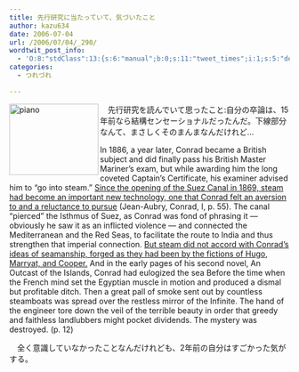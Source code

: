 ```yaml
---
title: 先行研究に当たっていて、気づいたこと
author: kazu634
date: 2006-07-04
url: /2006/07/04/_290/
wordtwit_post_info:
  - 'O:8:"stdClass":13:{s:6:"manual";b:0;s:11:"tweet_times";i:1;s:5:"delay";i:0;s:7:"enabled";i:1;s:10:"separation";s:2:"60";s:7:"version";s:3:"3.7";s:14:"tweet_template";b:0;s:6:"status";i:2;s:6:"result";a:0:{}s:13:"tweet_counter";i:2;s:13:"tweet_log_ids";a:1:{i:0;i:2427;}s:9:"hash_tags";a:0:{}s:8:"accounts";a:1:{i:0;s:7:"kazu634";}}'
categories:
  - つれづれ

---
```

<div class="section">
<p>
<a href="http://image.blog.livedoor.jp/simoom634/imgs/0/9/091d3ab3.jpg" onclick="__gaTracker('send', 'event', 'outbound-article', 'http://image.blog.livedoor.jp/simoom634/imgs/0/9/091d3ab3.jpg', '');" target="_blank"><img width="160" align="left" alt="piano" src="http://image.blog.livedoor.jp/simoom634/imgs/0/9/091d3ab3-s.jpg" height="128" border="0" class="pict" /></a>
</p></p> 
  
<p>
    　先行研究を読んでいて思ったこと:自分の卒論は、15年前なら結構センセーショナルだったんだ。下線部分なんて、まさしくそのまんまなんだけれど…
</p>
  
<p>
<blockquote>
</blockquote>
</p>
  
<p>
    In 1886, a year later, Conrad became a British subject and did finally pass his British Master Mariner’s exam, but while awarding him the long coveted Captain’s Certificate, his examiner advised him to “go into steam.” <u>Since the opening of the Suez Canal in 1869, steam had become an important new technology, one that Conrad felt an aversion to and a reluctance to pursue</u> (Jean-Aubry, Conrad, I, p. 55). The canal “pierced” the Isthmus of Suez, as Conrad was fond of phrasing it &#8212; obviously he saw it as an inflicted violence &#8212; and connected the Mediterranean and the Red Seas, to facilitate the route to India and thus strengthen that imperial connection. <u>But steam did not accord with Conrad’s ideas of seamanship, forged as they had been by the fictions of Hugo, Marryat, and Cooper.</u> And in the early pages of his second novel, An Outcast of the Islands, Conrad had eulogized the sea Before the time when the French mind set the Egyptian muscle in motion and produced a dismal but profitable ditch. Then a great pall of smoke sent out by countless steamboats was spread over the restless mirror of the Infinite. The hand of the engineer tore down the veil of the terrible beauty in order that greedy and faithless landlubbers might pocket dividends. The mystery was destroyed. (p. 12)
</p></p> 
  
<p>
    　全く意識していなかったことなんだけれども、2年前の自分はすごかった気がする。
</p>
</div>